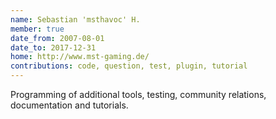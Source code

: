 ```yaml
---
name: Sebastian 'msthavoc' H.
member: true
date_from: 2007-08-01
date_to: 2017-12-31
home: http://www.mst-gaming.de/
contributions: code, question, test, plugin, tutorial
---
```

Programming of additional tools, testing, community relations, documentation and tutorials.

